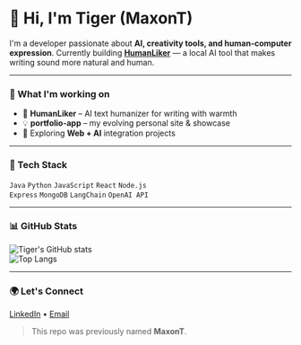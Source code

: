 # 👋 Hi, I'm Tiger (MaxonT)

I'm a developer passionate about **AI, creativity tools, and human-computer expression**. Currently building **[HumanLiker](https://github.com/MaxonT/HumanLiker)** — a local AI tool that makes writing sound more natural and human.

---

### 🚀 What I'm working on
- 🤔 **HumanLiker** – AI text humanizer for writing with warmth
- 💡 **portfolio-app** – my evolving personal site & showcase
- 🦑 Exploring **Web + AI** integration projects

---

### 🧪 Tech Stack
`Java` `Python` `JavaScript` `React` `Node.js`  
`Express` `MongoDB` `LangChain` `OpenAI API`

---

### 📊 GitHub Stats
![Tiger's GitHub stats](https://github-readme-stats.vercel.app/api?username=MaxonT&show_icons=true&theme=radical)  
![Top Langs](https://github-readme-stats.vercel.app/api/top-langs/?username=MaxonT&layout=compact&theme=radical)

---

### 🌍 Let's Connect
[LinkedIn](#) • [Email](mailto:ming.t.yang@vanderbilt.edu)

> This repo was previously named **MaxonT**.
